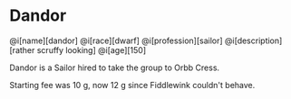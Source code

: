 # Dandor

@i[name][dandor]
@i[race][dwarf]
@i[profession][sailor]
@i[description][rather scruffy looking]
@i[age][150]

Dandor is a Sailor hired to take the group to Orbb Cress.

Starting fee was 10 g, now 12 g since Fiddlewink couldn't behave.

